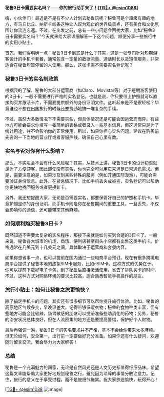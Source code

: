 **秘鲁3日卡需要实名吗？——你的旅行助手来了！[[TG💪+ @esim1088](https://t.me/s/esim1088)]**

嗨，小伙伴们！最近是不是有不少人计划去秘鲁玩呢？秘鲁可是个超级有趣的地方，有马丘比丘、纳斯卡线条这种让人叹为观止的世界级景点，还有美食和文化氛围让你流连忘返。不过，在出发之前，总有一些小问题会困扰大家，比如“秘鲁3日卡需要实名吗？”今天就来给大家详细解答一下这个问题，顺便分享一些旅行中的实用小贴士。

首先，我们得明确一点：秘鲁3日卡到底是什么？其实，这是一张专门针对短期游客设计的手机卡套餐，通常包含一定量的数据流量、通话时长以及短信服务，非常适合在秘鲁短暂停留的人使用。那么，这张卡需不需要实名登记呢？

### 秘鲁3日卡的实名制政策

根据我的了解，秘鲁的大部分运营商（如Claro、Movistar等）对于短期游客使用的3日卡，一般不需要进行严格的实名登记。也就是说，你只要带上护照就可以直接购买并激活卡片，不需要提供额外的身份证明文件。这听起来是不是很轻松？毕竟谁也不想在出国旅行的时候还要费劲地搞一堆复杂的手续。

不过，虽然大多数情况下不需要实名，但具体情况还是可能会因运营商而异。有些地方可能会要求你填写一张简单的表格或者录入一些基本信息，但这通常只是为了统计用途，并不会影响你的正常使用。所以，如果你担心实名问题，建议在购买前先咨询一下当地的营业厅或者客服热线，确保自己心里有数。

### 实名与否对你有什么影响？

那么，不实名会不会有什么风险呢？其实，从技术上讲，秘鲁3日卡的设计初衷就是为了方便游客，因此即使没有实名，你也完全可以用它来满足日常通讯需求。但是，需要注意的是，如果涉及到某些特殊的服务（例如开通国际漫游），可能会需要验证身份信息。此外，在紧急情况下，比如手机丢失或被盗，实名登记可以帮助你更快地找回服务或者更换新卡。

另外，我还想提醒大家，无论是否需要实名，都要保管好自己的护照和手机卡。毕竟护照是你的身份证明，而手机卡则是你在秘鲁期间的重要工具。一旦丢失，不仅会影响你的通信，还可能带来其他麻烦。

### 如何顺利购买秘鲁3日卡？

既然知道不需要太复杂的实名程序，那接下来就是如何买到合适的3日卡了。一般来说，秘鲁各大城市的机场、商场、便利店甚至街头小店都有出售这类手机卡。价格通常在几美元到十几美元之间，具体取决于运营商和套餐内容。

如果你想省事一点，也可以提前在国内通过一些电商平台预订。现在有很多跨境电商平台提供了秘鲁本地的虚拟SIM卡服务，比如eSIM卡。这种方式的优势在于，你可以提前下载好电子卡包，到了秘鲁后直接激活使用，省去了排队买卡的时间。不过，这种方式对网络环境的要求比较高，适合熟悉智能手机操作的朋友。

### 旅行小贴士：如何让秘鲁之旅更愉快？

除了搞定手机卡的问题，其实还有很多细节可以帮你提升旅行体验。比如，秘鲁的高原地区气候多变，早晚温差大，记得带够保暖衣物；秘鲁的食物种类丰富，但有些地方可能会比较辣，肠胃敏感的朋友可以提前准备些助消化的药物；另外，秘鲁的治安状况总体良好，但在人流密集的地方还是要提高警惕，保护好个人财物。

最后再强调一遍，秘鲁3日卡的实名要求并不严格，基本不会给你带来太多麻烦。但无论如何，安全第一，出行前一定要做好充分准备。如果你还有什么疑问，欢迎随时留言交流，我会尽力为大家解答！

### 总结

秘鲁是一个充满魅力的国家，无论是自然风光还是人文历史都值得细细品味。希望这篇文章能帮助大家更好地规划秘鲁之行，避免因为琐碎的事情分散注意力。记住，旅行的意义在于享受过程，而不是被细节拖累。祝大家旅途愉快，玩得开心！

[[TG💪+ @esim1088](https://t.me/s/esim1088) ![Image](https://i.postimg.cc/4NQfJmqS/Snipaste-2025-05-13-00-14-12.png)]
